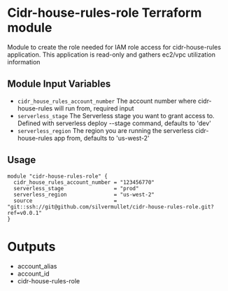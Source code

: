 Cidr-house-rules-role Terraform module
===========

Module to create the role needed for IAM role access for cidr-house-rules application. This application is read-only and gathers ec2/vpc utilization information

Module Input Variables
----------------------

- `cidr_house_rules_account_number` The account number where cidr-house-rules will run from, required input
- `serverless_stage` The Serverless stage you want to grant access to. Defined with serverless deploy --stage <here> command, defaults to 'dev'
- `serverless_region` The region you are running the serverless cidr-house-rules app from, defaults to 'us-west-2'

Usage
-----

```
module "cidr-house-rules-role" {
  cidr_house_rules_account_number = "123456770"
  serverless_stage                = "prod"
  serverless_region               = "us-west-2"
  source                          = "git::ssh://git@github.com/silvermullet/cidr-house-rules-role.git?ref=v0.0.1"
}
```

Outputs
=======

- account_alias
- account_id
- cidr-house-rules-role
